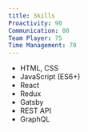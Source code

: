 ```yaml
---
title: Skills
Proactivity: 90
Communication: 80
Team Player: 75
Time Management: 70
---
```


- HTML, CSS
- JavaScript (ES6+)
- React
- Redux
- Gatsby
- REST API
- GraphQL
